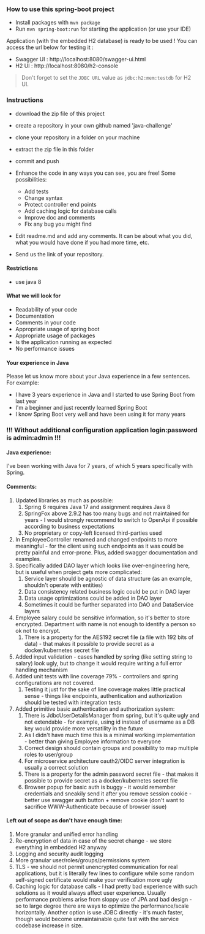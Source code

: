 ### How to use this spring-boot project

- Install packages with `mvn package`
- Run `mvn spring-boot:run` for starting the application (or use your IDE)

Application (with the embedded H2 database) is ready to be used ! You can access the url below for testing it :

- Swagger UI : http://localhost:8080/swagger-ui.html
- H2 UI : http://localhost:8080/h2-console

> Don't forget to set the `JDBC URL` value as `jdbc:h2:mem:testdb` for H2 UI.



### Instructions

- download the zip file of this project
- create a repository in your own github named 'java-challenge'
- clone your repository in a folder on your machine
- extract the zip file in this folder
- commit and push

- Enhance the code in any ways you can see, you are free! Some possibilities:
  - Add tests
  - Change syntax
  - Protect controller end points
  - Add caching logic for database calls
  - Improve doc and comments
  - Fix any bug you might find
- Edit readme.md and add any comments. It can be about what you did, what you would have done if you had more time, etc.
- Send us the link of your repository.

#### Restrictions
- use java 8


#### What we will look for
- Readability of your code
- Documentation
- Comments in your code 
- Appropriate usage of spring boot
- Appropriate usage of packages
- Is the application running as expected
- No performance issues

#### Your experience in Java

Please let us know more about your Java experience in a few sentences. For example:

- I have 3 years experience in Java and I started to use Spring Boot from last year
- I'm a beginner and just recently learned Spring Boot
- I know Spring Boot very well and have been using it for many years

### !!! Without additional configuration application login:password is admin:admin !!!

#### Java experience:
I've been working with Java for 7 years, of which 5 years specifically with Spring.

#### Comments:
1. Updated libraries as much as possible:
   1. Spring 6 requires Java 17 and assignment requires Java 8
   2. SpringFox above 2.9.2 has too many bugs and not maintained for years - I would strongly recommend to switch to 
    OpenApi if possible according to business expectations
   3. No proprietary or copy-left licensed third-parties used
2. In EmployeeController renamed and changed endpoints to more meaningful - for the client using such endpoints as it 
   was could be pretty painful and error-prone. Plus, added swagger documentation and examples.
3. Specifically added DAO layer which looks like over-engineering here, but is useful when project gets more 
   complicated:
   1. Service layer should be agnostic of data structure (as an example, shouldn't operate with entities)
   2. Data consistency related business logic could be put in DAO layer
   3. Data usage optimizations could be added in DAO layer
   4. Sometimes it could be further separated into DAO and DataService layers
4. Employee salary could be sensitive information, so it's better to store encrypted. Department with name is not 
   enough to identify a person so ok not to encrypt.
   1. There is a property for the AES192 secret file (a file with 192 bits of data) - that makes it possible to
      provide secret as a docker/kubernetes secret file
5. Added input validation - cases handled by spring (like setting string to salary) look ugly, but to change it would 
   require writing a full error handling mechanism
6. Added unit tests with line coverage 79% - controllers and spring configurations are not covered.
   1. Testing it just for the sake of line coverage makes little practical sense - things like endpoints, authentication 
      and authorization should be tested with integration tests
7. Added primitive basic authentication and authorization system:
   1. There is JdbcUserDetailsManager from spring, but it's quite ugly and not extendable - for example, using id 
      instead of username as a DB key would provide more versatility in the future
   2. As I didn't have much time this is a minimal working implementation - better than giving Employee information
      to everyone
   3. Correct design should contain groups and possibility to map multiple roles to user/group
   4. For microservice architecture oauth2/OIDC server integration is usually a correct solution
   5. There is a property for the admin password secret file - that makes it possible to
      provide secret as a docker/kubernetes secret file
   6. Browser popup for basic auth is buggy - it would remember credentials and sneakily send it after you remove session 
      cookie - better use swagger auth button + remove cookie (don't want to sacrifice WWW-Authenticate because of browser issue)

#### Left out of scope as don't have enough time:
1. More granular and unified error handling
2. Re-encryption of data in case of the secret change - we store everything in embedded H2 anyway
3. Logging and security audit logging
4. More granular user/roles/groups/permissions system
5. TLS - we should not permit unencrypted communication for real applications, but it is literally few lines to configure 
   while some random self-signed certificate would make your verification more ugly
6. Caching logic for database calls - I had pretty bad experience with such solutions as it would always affect
   user experience. Usually performance problems arise from sloppy use of JPA and bad design - so to large degree
   there are ways to optimize the performance/scale horizontally. Another option is use JDBC directly - it's much faster, 
   though would become unmaintainable quite fast with the service codebase increase in size.
